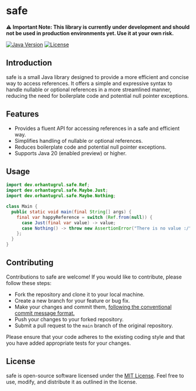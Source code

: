 # safe

⚠️ **Important Note: This library is currently under development and should not be used in
production environments yet. Use it at your own risk.**

[![Java Version](https://img.shields.io/badge/java-%3E%3D%2020%20(enabled--preview)-blue.svg)](https://www.java.com/)
[![License](https://img.shields.io/badge/license-MIT-blue.svg)](https://opensource.org/licenses/MIT)

## Introduction

safe is a small Java library designed to provide a more efficient and concise way to access
references. It offers a simple and expressive syntax to handle nullable or optional references in a
more streamlined manner, reducing the need for boilerplate code and potential null pointer
exceptions.

## Features

- Provides a fluent API for accessing references in a safe and efficient way.
- Simplifies handling of nullable or optional references.
- Reduces boilerplate code and potential null pointer exceptions.
- Supports Java 20 (enabled preview) or higher.

## Usage

```java
import dev.orhantugrul.safe.Ref;
import dev.orhantugrul.safe.Maybe.Just;
import dev.orhantugrul.safe.Maybe.Nothing;

class Main {
  public static void main(final String[] args) {
    final var happyReference = switch (Ref.from(null)) {
      case Just(final var value) -> value;
      case Nothing() -> throw new AssertionError("There is no value :/");
    };
  }
}
```

## Contributing

Contributions to safe are welcome! If you would like to contribute, please follow these steps:

- Fork the repository and clone it to your local machine.
- Create a new branch for your feature or bug fix.
- Make your changes and commit
  them, [following the conventional commit message format.](https://www.conventionalcommits.org/en/v1.0.0/)
- Push your changes to your forked repository.
- Submit a pull request to the `main` branch of the original repository.

Please ensure that your code adheres to the existing coding style and that you have added
appropriate tests for your changes.

## License

safe is open-source software licensed under the [MIT License](https://opensource.org/license/mit/).
Feel free to use, modify, and distribute it as outlined in the license.
